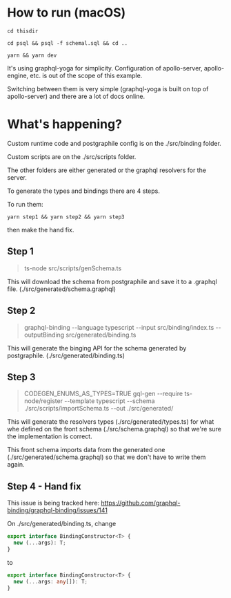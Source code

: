 # How to run (macOS)

`cd thisdir`

`cd psql && psql -f schemal.sql && cd ..`

`yarn && yarn dev`

It's using graphql-yoga for simplicity. Configuration of apollo-server, apollo-engine, etc. is out of the scope of this example.

Switching between them is very simple (graphql-yoga is built on top of apollo-server) and there are a lot of docs online.

# What's happening?

Custom runtime code and postgraphile config is on the ./src/binding folder.

Custom scripts are on the ./src/scripts folder.

The other folders are either generated or the graphql resolvers for the server.

To generate the types and bindings there are 4 steps.

To run them:

`yarn step1 && yarn step2 && yarn step3`

then make the hand fix.

## Step 1

> ts-node src/scripts/genSchema.ts

This will download the schema from postgraphile and save it to a .graphql file. (./src/generated/schema.graphql)

## Step 2

> graphql-binding --language typescript --input src/binding/index.ts --outputBinding src/generated/binding.ts

This will generate the binging API for the schema generated by postgraphile. (./src/generated/binding.ts)

## Step 3

> CODEGEN_ENUMS_AS_TYPES=TRUE gql-gen --require ts-node/register --template typescript --schema ./src/scripts/importSchema.ts --out ./src/generated/

This will generate the resolvers types (./src/generated/types.ts) for what whe defined on the front schema (./src/schema.graphql) so that we're sure the implementation is correct.

This front schema imports data from the generated one (./src/generated/schema.graphql) so that we don't have to write them again.

## Step 4 - Hand fix

This issue is being tracked here: https://github.com/graphql-binding/graphql-binding/issues/141

On ./src/generated/binding.ts, change

```typescript
export interface BindingConstructor<T> {
  new (...args): T;
}
```

to

```typescript
export interface BindingConstructor<T> {
  new (...args: any[]): T;
}
```
